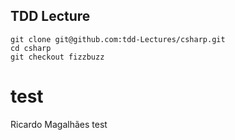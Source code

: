 ## TDD Lecture


    git clone git@github.com:tdd-Lectures/csharp.git
    cd csharp
    git checkout fizzbuzz
# test

Ricardo Magalhães test
